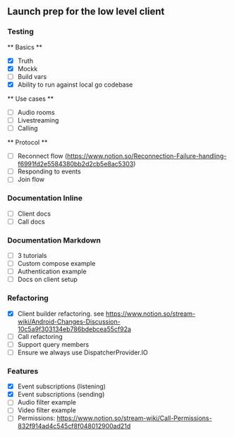 
## Launch prep for the low level client

### Testing

** Basics **
- [X] Truth
- [X] Mockk
- [ ] Build vars
- [X] Ability to run against local go codebase

** Use cases **

- [ ] Audio rooms
- [ ] Livestreaming
- [ ] Calling

** Protocol **

- [ ] Reconnect flow (https://www.notion.so/Reconnection-Failure-handling-f6991fd2e5584380bb2d2cb5e8ac5303)
- [ ] Responding to events
- [ ] Join flow

### Documentation Inline

- [ ] Client docs
- [ ] Call docs

### Documentation Markdown

- [ ] 3 tutorials
- [ ] Custom compose example
- [ ] Authentication example
- [ ] Docs on client setup

### Refactoring

- [X] Client builder refactoring. see https://www.notion.so/stream-wiki/Android-Changes-Discussion-10c5a9f303134eb786bdebcea55cf92a
- [ ] Call refactoring
- [ ] Support query members
- [ ] Ensure we always use DispatcherProvider.IO

### Features

- [X] Event subscriptions (listening)
- [X] Event subscriptions (sending)
- [ ] Audio filter example
- [ ] Video filter example
- [ ] Permissions: https://www.notion.so/stream-wiki/Call-Permissions-832f914ad4c545cf8f048012900ad21d
